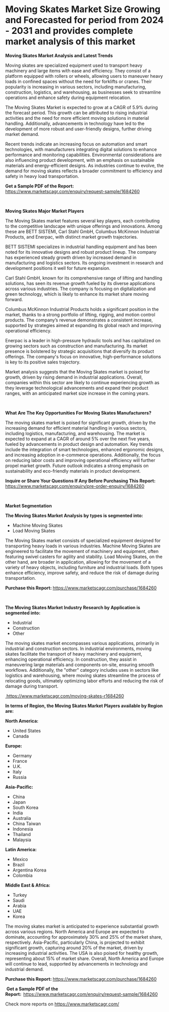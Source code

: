 <p><h1>Moving Skates Market Size Growing and Forecasted for period from 2024 - 2031 and provides complete market analysis of this market</h1></p><p><strong>Moving Skates Market Analysis and Latest Trends</strong></p>
<p><p>Moving skates are specialized equipment used to transport heavy machinery and large items with ease and efficiency. They consist of a platform equipped with rollers or wheels, allowing users to maneuver heavy loads in confined spaces without the need for forklifts or cranes. Their popularity is increasing in various sectors, including manufacturing, construction, logistics, and warehousing, as businesses seek to streamline operations and enhance safety during equipment relocation.</p><p>The Moving Skates Market is expected to grow at a CAGR of 5.9% during the forecast period. This growth can be attributed to rising industrial activities and the need for more efficient moving solutions in material handling. Additionally, advancements in technology have led to the development of more robust and user-friendly designs, further driving market demand.</p><p>Recent trends indicate an increasing focus on automation and smart technologies, with manufacturers integrating digital solutions to enhance performance and monitoring capabilities. Environmental considerations are also influencing product development, with an emphasis on sustainable materials and energy-efficient designs. As industries continue to evolve, the demand for moving skates reflects a broader commitment to efficiency and safety in heavy load transportation.</p></p>
<p><strong>Get a Sample PDF of the Report:&nbsp;</strong> <a href="https://www.marketscagr.com/enquiry/request-sample/1684260?utm_campaign=1889&utm_medium=2&utm_source=Github&utm_content=ia&utm_term=30122024&utm_id=moving-skates">https://www.marketscagr.com/enquiry/request-sample/1684260</a></p>
<p>&nbsp;</p>
<p><strong>Moving Skates Major Market Players</strong></p>
<p><p>The Moving Skates market features several key players, each contributing to the competitive landscape with unique offerings and innovations. Among these are BETT SISTEMI, Carl Stahl GmbH, Columbus McKinnon Industrial Products, and Enerpac, with distinct market growth trajectories.</p><p>BETT SISTEMI specializes in industrial handling equipment and has been noted for its innovative designs and robust product lineup. The company has experienced steady growth driven by increased demand in manufacturing and logistics sectors. Its ongoing investment in research and development positions it well for future expansion.</p><p>Carl Stahl GmbH, known for its comprehensive range of lifting and handling solutions, has seen its revenue growth fueled by its diverse applications across various industries. The company is focusing on digitalization and green technology, which is likely to enhance its market share moving forward.</p><p>Columbus McKinnon Industrial Products holds a significant position in the market, thanks to a strong portfolio of lifting, rigging, and motion control products. The company’s revenue demonstrates a consistent increase, supported by strategies aimed at expanding its global reach and improving operational efficiency.</p><p>Enerpac is a leader in high-pressure hydraulic tools and has capitalized on growing sectors such as construction and manufacturing. Its market presence is bolstered by strategic acquisitions that diversify its product offerings. The company's focus on innovative, high-performance solutions is key to its positive sales trajectory.</p><p>Market analysis suggests that the Moving Skates market is poised for growth, driven by rising demand in industrial applications. Overall, companies within this sector are likely to continue experiencing growth as they leverage technological advancements and expand their product ranges, with an anticipated market size increase in the coming years.</p></p>
<p>&nbsp;</p>
<p><strong>What Are The Key Opportunities For Moving Skates Manufacturers?</strong></p>
<p><p>The moving skates market is poised for significant growth, driven by the increasing demand for efficient material handling in various sectors, including logistics, manufacturing, and warehousing. The market is expected to expand at a CAGR of around 5% over the next five years, fueled by advancements in product design and automation. Key trends include the integration of smart technologies, enhanced ergonomic designs, and increasing adoption in e-commerce operations. Additionally, the focus on reducing labor costs and improving operational efficiency will further propel market growth. Future outlook indicates a strong emphasis on sustainability and eco-friendly materials in product development.</p></p>
<p><strong>Inquire or Share Your Questions If Any Before Purchasing This Report:</strong> <a href="https://www.marketscagr.com/enquiry/pre-order-enquiry/1684260?utm_campaign=1889&utm_medium=2&utm_source=Github&utm_content=ia&utm_term=30122024&utm_id=moving-skates">https://www.marketscagr.com/enquiry/pre-order-enquiry/1684260</a></p>
<p>&nbsp;</p>
<p><strong>Market Segmentation</strong></p>
<p><strong>The Moving Skates Market Analysis by types is segmented into:</strong></p>
<p><ul><li>Machine Moving Skates</li><li>Load Moving Skates</li></ul></p>
<p><p>The Moving Skates market consists of specialized equipment designed for transporting heavy loads in various industries. Machine Moving Skates are engineered to facilitate the movement of machinery and equipment, often featuring swivel casters for agility and stability. Load Moving Skates, on the other hand, are broader in application, allowing for the movement of a variety of heavy objects, including furniture and industrial loads. Both types enhance efficiency, improve safety, and reduce the risk of damage during transportation.</p></p>
<p><strong>Purchase this Report:&nbsp;</strong><a href="https://www.marketscagr.com/purchase/1684260?utm_campaign=1889&utm_medium=2&utm_source=Github&utm_content=ia&utm_term=30122024&utm_id=moving-skates">https://www.marketscagr.com/purchase/1684260</a></p>
<p>&nbsp;</p>
<p><strong>The Moving Skates Market Industry Research by Application is segmented into:</strong></p>
<p><ul><li>Industrial</li><li>Construction</li><li>Other</li></ul></p>
<p><p>The moving skates market encompasses various applications, primarily in industrial and construction sectors. In industrial environments, moving skates facilitate the transport of heavy machinery and equipment, enhancing operational efficiency. In construction, they assist in maneuvering large materials and components on-site, ensuring smooth workflows. Additionally, the "other" category includes uses in sectors like logistics and warehousing, where moving skates streamline the process of relocating goods, ultimately optimizing labor efforts and reducing the risk of damage during transport.</p></p>
<p><a href="https://www.marketscagr.com/moving-skates-r1684260?utm_campaign=1889&utm_medium=2&utm_source=Github&utm_content=ia&utm_term=30122024&utm_id=moving-skates">&nbsp;https://www.marketscagr.com/moving-skates-r1684260</a></p>
<p><strong>In terms of Region, the Moving Skates Market Players available by Region are:</strong></p>
<p>
    <p> <strong> North America: </strong>
        <ul>
            <li>United States</li>
            <li>Canada</li>
        </ul>
        </p> 
    <p> <strong> Europe: </strong>
        <ul>
            <li>Germany</li>
            <li>France</li>
            <li>U.K.</li>
            <li>Italy</li>
            <li>Russia</li>
        </ul>
        </p> 
    <p> <strong> Asia-Pacific: </strong>
        <ul>
            <li>China</li>
            <li>Japan</li>
            <li>South Korea</li>
            <li>India</li>
            <li>Australia</li>
            <li>China Taiwan</li>
            <li>Indonesia</li>
            <li>Thailand</li>
            <li>Malaysia</li>
        </ul>
        </p> 
    <p> <strong> Latin America: </strong>
        <ul>
            <li>Mexico</li>
            <li>Brazil</li>
            <li>Argentina Korea</li>
            <li>Colombia</li>
        </ul>
        </p> 
    <p> <strong> Middle East & Africa: </strong>
        <ul>
            <li>Turkey</li>
            <li>Saudi</li>
            <li>Arabia</li>
            <li>UAE</li>
            <li>Korea</li>
        </ul>
    </p>
    </p>
<p><p>The moving skates market is anticipated to experience substantial growth across various regions. North America and Europe are expected to dominate, accounting for approximately 30% and 25% of the market share, respectively. Asia-Pacific, particularly China, is projected to exhibit significant growth, capturing around 20% of the market, driven by increasing industrial activities. The USA is also poised for healthy growth, representing about 15% of market share. Overall, North America and Europe will continue to lead, supported by advancements in technology and industrial demand.</p></p>
<p><strong>Purchase this Report: </strong><a href="https://www.marketscagr.com/purchase/1684260?utm_campaign=1889&utm_medium=2&utm_source=Github&utm_content=ia&utm_term=30122024&utm_id=moving-skates">https://www.marketscagr.com/purchase/1684260</a></p>
<p>&nbsp;<strong>Get a Sample PDF of the Report:&nbsp;&nbsp;</strong><a href="https://www.marketscagr.com/enquiry/request-sample/1684260?utm_campaign=1889&utm_medium=2&utm_source=Github&utm_content=ia&utm_term=30122024&utm_id=moving-skates">https://www.marketscagr.com/enquiry/request-sample/1684260</a></p>
<p><strong></strong></p>
<p>Check more reports on <a href="https://www.marketscagr.com/?utm_campaign=1889&utm_medium=2&utm_source=Github&utm_content=ia&utm_term=30122024&utm_id=moving-skates">https://www.marketscagr.com/</a></p>